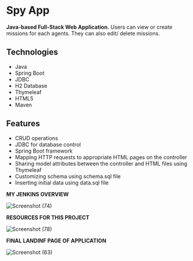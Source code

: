 # Spy App

**Java-based Full-Stack Web Application.** Users can view or create missions for each agents. They can also edit/ delete missions.

## Technologies

- Java
- Spring Boot
- JDBC
- H2 Database
- Thymeleaf
- HTML5
- Maven

## Features

- CRUD operations
- JDBC for database control
- Spring Boot framework
- Mapping HTTP requests to appropriate HTML pages on the controller
- Sharing model attributes between the controller and HTML files using Thymeleaf
- Customizing schema using schema.sql file
- Inserting initial data using data.sql file

**MY JENKINS OVERVIEW**

![Screenshot (74)](https://github.com/mallikharjun999/CICD--CRUD/assets/135102124/183c1574-1947-4b20-ae95-d1969ed805fb)

**RESOURCES FOR THIS PROJECT**

![Screenshot (78)](https://github.com/mallikharjun999/CICD--CRUD/assets/135102124/6f5f81b2-3be1-4b9f-97e0-1282ecf2793d)

**FINAL LANDINF PAGE OF APPLICATION**

![Screenshot (63)](https://github.com/mallikharjun999/CICD--CRUD/assets/135102124/cfcc1a84-6924-4e09-9b4d-1db235cc3457)





